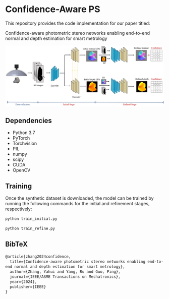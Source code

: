 # Confidence-Aware PS
This repository provides the code implementation for our paper titled:

Confidence-aware photometric stereo networks enabling end-to-end normal and depth estimation for smart metrology

![plot](graphical_abstract.png)
## Dependencies
- Python 3.7 
- PyTorch
- Torchvision
- PIL
- numpy
- scipy
- CUDA
- OpenCV

## Training
Once the synthetic dataset is downloaded, the model can be trained by running the following commands for the initial and refinement stages, respectively:
```bash
python train_initial.py
```
```bash
python train_refine.py
```

## BibTeX
```
@article{zhang2024confidence,
  title={Confidence-aware photometric stereo networks enabling end-to-end normal and depth estimation for smart metrology},
  author={Zhang, Yahui and Yang, Ru and Guo, Ping},
  journal={IEEE/ASME Transactions on Mechatronics},
  year={2024},
  publisher={IEEE}
}
```
